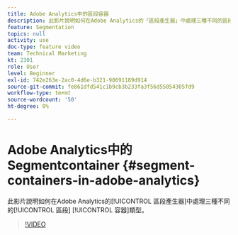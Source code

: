 ```yaml
---
title: Adobe Analytics中的區段容器
description: 此影片說明如何在Adobe Analytics的「區段產生器」中處理三種不同的區段容器類型。
feature: Segmentation
topics: null
activity: use
doc-type: feature video
team: Technical Marketing
kt: 2301
role: User
level: Beginner
exl-id: 742e263e-2ac0-4d6e-b321-90691189d914
source-git-commit: fe861dfd541c1b9cb3b233fa3f56d55054305fd9
workflow-type: tm+mt
source-wordcount: '50'
ht-degree: 0%

---
```


#   Adobe Analytics中的Segmentcontainer {#segment-containers-in-adobe-analytics}

此影片說明如何在Adobe Analytics的[!UICONTROL 區段產生器]中處理三種不同的[!UICONTROL 區段] [!UICONTROL 容器]類型。

>[!VIDEO](https://video.tv.adobe.com/v/25401/?quality=12)

